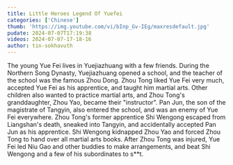 ```yaml
---
title: Little Heroes Legend Of Yuefei
categories: ['Chinese']
thumb: 'https://img.youtube.com/vi/bInp_Gv-IEg/maxresdefault.jpg'
pudate: 2024-07-07T17:19:38
videos: 2024-07-07-17-18-16
author: tin-sokhavuth
---
```

The young Yue Fei lives in Yuejiazhuang with a few friends. During the Northern Song Dynasty, Yuejiazhuang opened a school, and the teacher of the school was the famous Zhou Dong. Zhou Tong liked Yue Fei very much, accepted Yue Fei as his apprentice, and taught him martial arts. Other children also wanted to practice martial arts, and Zhou Tong's granddaughter, Zhou Yao, became their "instructor". Pan Jun, the son of the magistrate of Tangyin, also entered the school, and was an enemy of Yue Fei everywhere. Zhou Tong's former apprentice Shi Wengong escaped from Liangshan's death, sneaked into Tangyin, and accidentally accepted Pan Jun as his apprentice. Shi Wengong kidnapped Zhou Yao and forced Zhou Tong to hand over all martial arts books. After Zhou Tong was injured, Yue Fei led Niu Gao and other buddies to make arrangements, and beat Shi Wengong and a few of his subordinates to s**t.